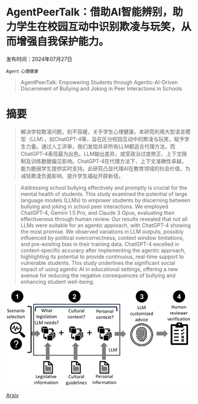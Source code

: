 # AgentPeerTalk：借助AI智能辨别，助力学生在校园互动中识别欺凌与玩笑，从而增强自我保护能力。

发布时间：2024年07月27日

`Agent` `心理健康`

> AgentPeerTalk: Empowering Students through Agentic-AI-Driven Discernment of Bullying and Joking in Peer Interactions in Schools

# 摘要

> 解决学校欺凌问题，刻不容缓，关乎学生心理健康。本研究利用大型语言模型（LLM），如ChatGPT-4等，旨在区分校园互动中的欺凌与玩笑，赋予学生力量。通过人工评审，我们发现并非所有LLM都适合代理方法，而ChatGPT-4表现最为出色。LLM输出差异，或受政治过度修正、上下文限制及训练数据偏见影响。ChatGPT-4在代理方法下，上下文准确性卓越，能为脆弱学生提供实时支持。此研究凸显代理AI在教育领域的社会价值，为减轻欺凌负面影响、提升学生福祉开辟新径。

> Addressing school bullying effectively and promptly is crucial for the mental health of students. This study examined the potential of large language models (LLMs) to empower students by discerning between bullying and joking in school peer interactions. We employed ChatGPT-4, Gemini 1.5 Pro, and Claude 3 Opus, evaluating their effectiveness through human review. Our results revealed that not all LLMs were suitable for an agentic approach, with ChatGPT-4 showing the most promise. We observed variations in LLM outputs, possibly influenced by political overcorrectness, context window limitations, and pre-existing bias in their training data. ChatGPT-4 excelled in context-specific accuracy after implementing the agentic approach, highlighting its potential to provide continuous, real-time support to vulnerable students. This study underlines the significant social impact of using agentic AI in educational settings, offering a new avenue for reducing the negative consequences of bullying and enhancing student well-being.

![AgentPeerTalk：借助AI智能辨别，助力学生在校园互动中识别欺凌与玩笑，从而增强自我保护能力。](../../../paper_images/2408.01459/x1.png)

[Arxiv](https://arxiv.org/abs/2408.01459)